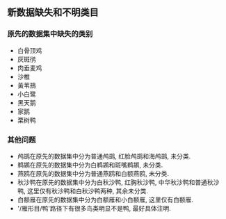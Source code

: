 ## 新数据缺失和不明类目

### 原先的数据集中缺失的类别

* 白骨顶鸡
* 灰斑鸻
* 肉垂麦鸡
* 沙椎
* 黃苇鳽
* 小白鹭
* 黑天鹅
* 家鹅
* 栗树鸭

### 其他问题

* 鸬鹚在原先的数据集中分为普通鸬鹚, 红脸鸬鹚和海鸬鹚, 未分类.
* 鹈鹕在原先的数据集中分为白鹈鹕和斑嘴鹈鹕, 未分类.
* 燕鸥在原先的数据集中分为普通燕鸥和白额燕鸥, 未分类.
* 秋沙鸭在原先的数据集中分为白秋沙鸭, 红胸秋沙鸭, 中华秋沙鸭和普通秋沙鸭, 这里仅有秋沙鸭和白秋沙鸭两种, 其余未分类.
* 白额雁在原先的数据集中分为白额雁和小白额雁, 这里仅有白额雁.
* '/雁形目/鸭'路径下有很多鸟类明显不是鸭, 最好具体注明.